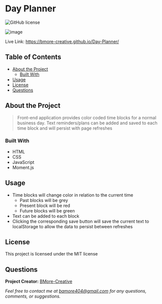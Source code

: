 # Day Planner
  ![GitHub license](https://img.shields.io/badge/license-MIT-blue.svg) 

![image](https://user-images.githubusercontent.com/80925456/138736101-27c3a2a6-b4e0-4b02-9e79-630fb9a5fd8f.png)

Live Link: https://bmore-creative.github.io/Day-Planner/

## Table of Contents

- [About the Project](#about-the-project)
  - [Built With](#built-with) 
- [Usage](#usage)
- [License](#license)
- [Questions](#questions)

## About the Project

>Front-end application provides color coded time blocks for a normal business day. Text reminders/plans can be added and saved to each time block and will persist with page refreshes

### Built With
- HTML 
- CSS 
- JavaScript 
- Moment.js

## Usage

- Time blocks will change color in relation to the current time 
  - Past blocks will be grey 
  - Present block will be red 
  - Future blocks will be green 
- Text can be added to each block 
- Clicking the corresponding save button will save the current text to localStorage to allow the data to persist between refreshes

## License

This project is licensed under the MIT license

## Questions

**Project Creator:** [BMore-Creative](https://github.com/BMore-Creative)

*Feel free to contact me at bamore404@gmail.com for any questions, comments, or suggestions.*
